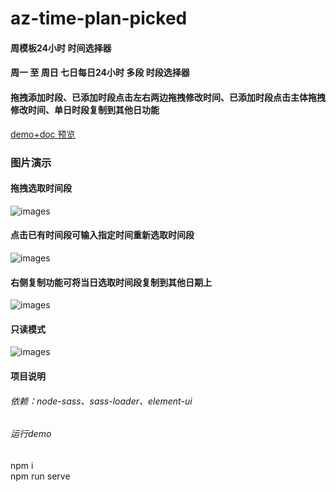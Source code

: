 # az-time-plan-picked
#### 周模板24小时 时间选择器
#### 周一 至 周日 七日每日24小时 多段 时段选择器
#### 拖拽添加时段、已添加时段点击左右两边拖拽修改时间、已添加时段点击主体拖拽修改时间、单日时段复制到其他日功能
[demo+doc 预览](https://mrchengg.github.io/az-time-plan-picked/demo)

### 图片演示
#### 拖拽选取时间段
![images](https://github.com/MrChenGG/az-time-plan-picked/blob/master/test001.jpg) 
#### 点击已有时间段可输入指定时间重新选取时间段
![images](https://github.com/MrChenGG/az-time-plan-picked/blob/master/test002.png)
#### 右侧复制功能可将当日选取时间段复制到其他日期上
![images](https://github.com/MrChenGG/az-time-plan-picked/blob/master/test003.png)
#### 只读模式
![images](https://github.com/MrChenGG/az-time-plan-picked/blob/master/test004.png)

#### 项目说明
###### 依赖：node-sass、sass-loader、element-ui
###### 运行demo
npm i  
npm run serve
